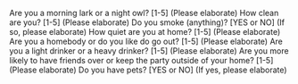 Are you a morning lark or a night owl? [1-5]  (Please elaborate)
How clean are you? [1-5] (Please elaborate)
Do you smoke (anything)? [YES or NO] (If so, please elaborate)
How quiet are you at home? [1-5] (Please elaborate)
Are you a homebody or do you like do go out? [1-5] (Please elaborate)
Are you a light drinker or a heavy drinker? [1-5] (Please elaborate)
Are you more likely to have friends over or keep the party outside of your home? [1-5] (Please elaborate)
Do you have pets? [YES or NO] (If yes, please elaborate)
